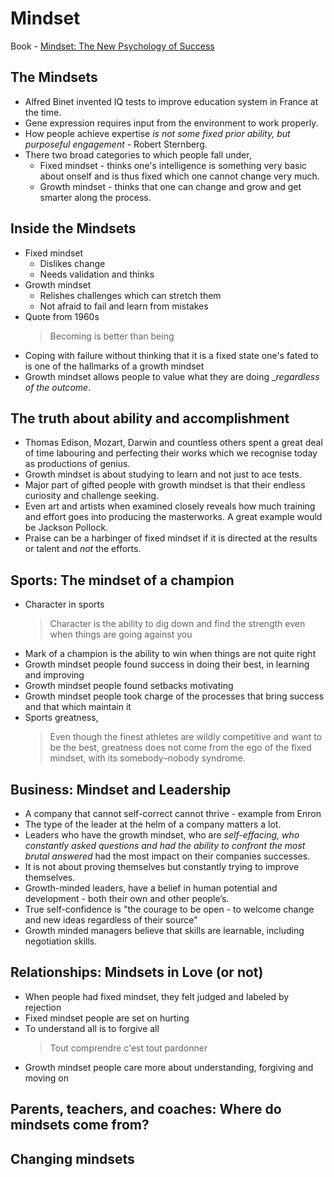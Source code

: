 # Mindset

Book - [Mindset: The New Psychology of Success](https://www.goodreads.com/book/show/40745.Mindset)

## The Mindsets

- Alfred Binet invented IQ tests to improve education system in France at the time.
- Gene expression requires input from the environment to work properly.
- How people achieve expertise _is not some fixed prior ability, but purposeful engagement_ - Robert Sternberg.
- There two broad categories to which people fall under,
  - Fixed mindset - thinks one's intelligence is something very basic about
    onself and is thus fixed which one cannot change very much.
  - Growth mindset - thinks that one can change and grow and get smarter along
    the process.

## Inside the Mindsets

- Fixed mindset
  - Dislikes change
  - Needs validation and thinks 
- Growth mindset
  - Relishes challenges which can stretch them
  - Not afraid to fail and learn from mistakes
- Quote from 1960s
  > Becoming is better than being
- Coping with failure without thinking that it is a fixed state one's fated to is one of the hallmarks of a growth mindset
- Growth mindset allows people to value what they are doing __regardless of the outcome_.

## The truth about ability and accomplishment

- Thomas Edison, Mozart, Darwin and countless others spent a great deal of time labouring and perfecting their works which we recognise today as productions of genius.
- Growth mindset is about studying to learn and not just to ace tests.
- Major part of gifted people with growth mindset is that their endless curiosity and challenge seeking.
- Even art and artists when examined closely reveals how much training and effort goes into producing the masterworks. A great example would be Jackson Pollock.
- Praise can be a harbinger of fixed mindset if it is directed at the results or talent and _not_ the efforts.

## Sports: The mindset of a champion

- Character in sports
  > Character is the ability to dig down and find the strength even when things are going against you
- Mark of a champion is the ability to win when things are not quite right
- Growth mindset people found success in doing their best, in learning and improving
- Growth mindset people found setbacks motivating
- Growth mindset people took charge of the processes that bring success and that which maintain it
- Sports greatness, 
  > Even though the finest athletes are wildly competitive and
  > want to be the best, greatness does not come from the ego of the fixed mindset,
  > with its somebody–nobody syndrome.

## Business: Mindset and Leadership

- A company that cannot self-correct cannot thrive - example from Enron
- The type of the leader at the helm of a company matters a lot. 
- Leaders who have the growth mindset, who are _self-effacing, who constantly asked questions and had the ability to confront the most brutal answered_ had the most impact on their companies successes.
- It is not about proving themselves but constantly trying to improve themselves.
- Growth-minded leaders, have a belief in human potential and development - both their own and other people’s.
- True self-confidence is "the courage to be open - to welcome change and new ideas regardless of their source"
- Growth minded managers believe that skills are learnable, including negotiation skills.

## Relationships: Mindsets in Love (or not)

- When people had fixed mindset, they felt judged and labeled by rejection
- Fixed mindset people are set on hurting
- To understand all is to forgive all
  > Tout comprendre c'est tout pardonner
- Growth mindset people care more about understanding, forgiving and moving on

## Parents, teachers, and coaches: Where do mindsets come from?

## Changing mindsets



